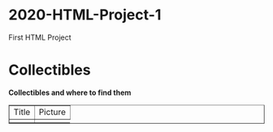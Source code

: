 # 2020-HTML-Project-1
First HTML Project
<!-- This will be the file that your project's HTML will go in -->

<!DOCTYPE html>
<html>
<html lang="en" dir="ltr">
	<h1>Collectibles</h1> 
   <meta charset="utf-8">
     <b> Collectibles and where to find them
  </head>
  <body>
    <table border="1" width="100%">
      <tr>
        <td colspan="2">Title</td>
        <td>Picture</td> 
      </tr>
      <tr>
        <td colspan="2""</td>
      </tr>
      <tr>    
    </table>
  </body>
</html>

